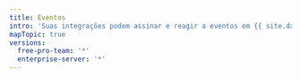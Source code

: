 ```yaml
---
title: Eventos
intro: 'Suas integrações podem assinar e reagir a eventos em {{ site.data.variables.product.prodname_dotcom }}.'
mapTopic: true
versions:
  free-pro-team: '*'
  enterprise-server: '*'
---
```


